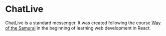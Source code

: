 # ChatLive 

ChatLive is a standard messenger. It was created following the course [Way of the Samurai](https://www.youtube.com/playlist?list=PLcvhF2Wqh7DNVy1OCUpG3i5lyxyBWhGZ8) in the beginning of learning web development in React.

